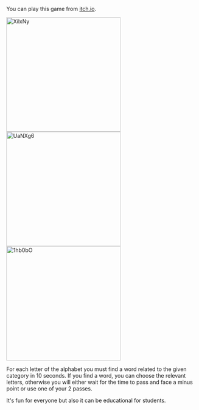 You can play this game from [itch.io](https://metast.itch.io/wol). 

<img width="300" alt="XilxNy" src="https://github.com/user-attachments/assets/9ecd8097-60a9-47f0-8ef8-c64799ed1a43">
<img width="300" alt="UaNXg6" src="https://github.com/user-attachments/assets/bfe0970a-23d3-440c-88b4-2c4bc4924e39">
<img width="300" alt="1hb0bO" src="https://github.com/user-attachments/assets/3d0283e5-0423-4db9-ad85-6f681ff80f3d">


For each letter of the alphabet you must find a word related to the given category in 10 seconds. If you find a word, you can choose the relevant letters, otherwise you will either wait for the time to pass and face a minus point or use one of your 2 passes. 


It's fun for everyone but also it can be educational for students.

